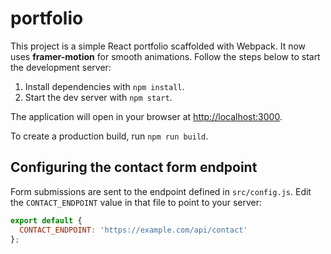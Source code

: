 # portfolio

This project is a simple React portfolio scaffolded with Webpack. It now uses
**framer-motion** for smooth animations. Follow the steps below to start the
development server:

1. Install dependencies with `npm install`.
2. Start the dev server with `npm start`.

The application will open in your browser at [http://localhost:3000](http://localhost:3000).

To create a production build, run `npm run build`.

## Configuring the contact form endpoint

Form submissions are sent to the endpoint defined in `src/config.js`.
Edit the `CONTACT_ENDPOINT` value in that file to point to your server:

```js
export default {
  CONTACT_ENDPOINT: 'https://example.com/api/contact'
};
```
